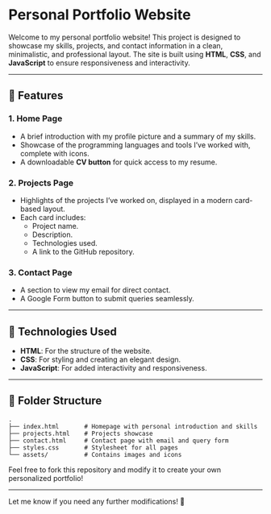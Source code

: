 # Personal Portfolio Website

Welcome to my personal portfolio website! This project is designed to showcase my skills, projects, and contact information in a clean, minimalistic, and professional layout. The site is built using **HTML**, **CSS**, and **JavaScript** to ensure responsiveness and interactivity.

---

## 🌟 Features

### 1. **Home Page**
- A brief introduction with my profile picture and a summary of my skills.
- Showcase of the programming languages and tools I’ve worked with, complete with icons.
- A downloadable **CV button** for quick access to my resume.

### 2. **Projects Page**
- Highlights of the projects I’ve worked on, displayed in a modern card-based layout.
- Each card includes:
  - Project name.
  - Description.
  - Technologies used.
  - A link to the GitHub repository.

### 3. **Contact Page**
- A section to view my email for direct contact.
- A Google Form button to submit queries seamlessly.

---

## 🚀 Technologies Used

- **HTML**: For the structure of the website.
- **CSS**: For styling and creating an elegant design.
- **JavaScript**: For added interactivity and responsiveness.

---

## 📂 Folder Structure

```plaintext
.
├── index.html       # Homepage with personal introduction and skills
├── projects.html    # Projects showcase
├── contact.html     # Contact page with email and query form
├── styles.css       # Stylesheet for all pages
└── assets/          # Contains images and icons
```

Feel free to fork this repository and modify it to create your own personalized portfolio!

---

Let me know if you need any further modifications! 🚀

